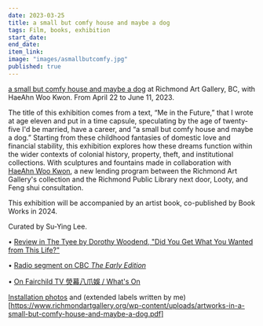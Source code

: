```yaml
---
date: 2023-03-25
title: a small but comfy house and maybe a dog
tags: Film, books, exhibition
start_date:
end_date:
item_link:
image: "images/asmallbutcomfy.jpg"
published: true
---
```


[a small but comfy house and maybe a dog](https://www.richmondartgallery.org/smallcomfyhouse) at Richmond Art Gallery, BC, with HaeAhn Woo Kwon. From April 22 to June 11, 2023.

The title of this exhibition comes from a text, “Me in the Future,” that I wrote at age eleven and put in a time capsule, speculating by the age of twenty-five I'd be married, have a career, and “a small but comfy house and maybe a dog.” Starting from these childhood fantasies of domestic love and financial stability, this exhibition explores how these dreams function within the wider contexts of colonial history, property, theft, and institutional collections. With sculptures and fountains made in collaboration with [HaeAhn Woo Kwon](https://www.haeahnkwon.com/), a new lending program between the Richmond Art Gallery's collection and the Richmond Public Library next door, Looty, and Feng shui consultation.

This exhibition will be accompanied by an artist book, co-published by Book Works in 2024.

Curated by Su-Ying Lee.

• [Review in The Tyee by Dorothy Woodend, "Did You Get What You Wanted from This Life?"](https://thetyee.ca/Culture/2023/05/05/Amy-Ching-Yan-Lam-First-Solo-Show/)

• [Radio segment on CBC *The Early Edition*](https://www.cbc.ca/listen/live-radio/1-91-the-early-edition/clip/15982571-a-small-comfy-house-maybe-dog)

• [On Fairchild TV 熒幕八爪娛 / What's On](https://youtu.be/8ne-gpKKoVA?t=344) 

[Installation photos](https://www.richmondartgallery.org/image-galleries?sg=yes&galleryID=110&postid=19051&credit=Michael%20Love%20and%20NK%20Photo&for=installation) and (extended labels written by me)[https://www.richmondartgallery.org/wp-content/uploads/artworks-in-a-small-but-comfy-house-and-maybe-a-dog.pdf]

  

